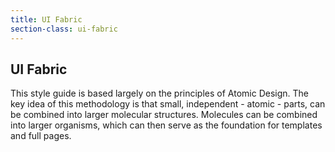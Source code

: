 ```yaml
---
title: UI Fabric
section-class: ui-fabric
---
```


## UI Fabric

This style guide is based largely on the principles of Atomic Design. The key idea of this methodology is that small, independent - atomic - parts, can be combined into larger molecular structures. Molecules can be combined into larger organisms, which can then serve as the foundation for templates and full pages.


